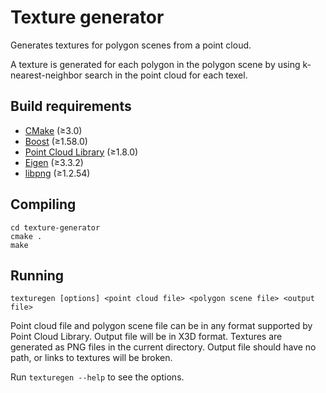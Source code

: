Texture generator
=================

Generates textures for polygon scenes from a point cloud.

A texture is generated for each polygon in the polygon scene by using
k-nearest-neighbor search in the point cloud for each texel.


Build requirements
------------------

- [CMake][] (≥3.0)
- [Boost][] (≥1.58.0)
- [Point Cloud Library][PCL] (≥1.8.0)
- [Eigen][] (≥3.3.2)
- [libpng][] (≥1.2.54)


Compiling
---------

    cd texture-generator
    cmake .
    make


Running
-------

    texturegen [options] <point cloud file> <polygon scene file> <output file>

Point cloud file and polygon scene file can be in any format supported
by Point Cloud Library. Output file will be in X3D format. Textures
are generated as PNG files in the current directory. Output file
should have no path, or links to textures will be broken.

Run `texturegen --help` to see the options.


[CMake]: https://cmake.org/
[Boost]: http://www.boost.org/
[PCL]: http://pointclouds.org/
[Eigen]: http://eigen.tuxfamily.org/
[libpng]: http://www.libpng.org/
